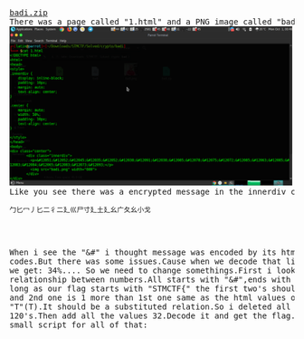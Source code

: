 <pre><a href=badi.zip>badi.zip</a>
There was a page called "1.html" and a PNG image called "badi".First things first i used cat command for html document.
<img src="cat_output.png" width="500">
Like you see there was a encrypted message in the innerdiv class:
<pre><code>&#12051;&#12052;&#12045;&#12035;&#12052;&#12038;&#12091;&#12038;&#12085;&#12078;&#12075;&#12072;&#12085;&#12063;&#12085;&#12083;&#12084;&#12065;&#12083;&#12073;&#12093;</code></pre>
When i see the "&#" i thought message was encoded by its html codes.But there was some issues.Cause when we decode that like we have we get:
34%....
So we need to change somethings.First i looked up the relationship between numbers.All starts with "&#",ends with ";".As long as our flag starts with "STMCTF{" the first two's should be a "ST" and 2nd one is 1 more than 1st one same as the html values of "S"(&#83;) and "T"(&#84;).It should be a substituted relation.So i deleted all the 120's.Then add all the values 32.Decode it and get the flag.Here is the small script for all of that:


